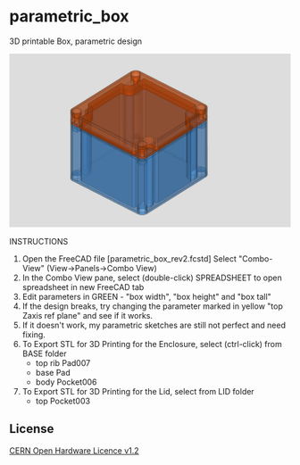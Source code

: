 # parametric_box
3D printable Box, parametric design

![Box](https://github.com/wyolum/parametric_box/blob/master/parametric_box_01.png)

INSTRUCTIONS
1. Open the FreeCAD file [parametric_box_rev2.fcstd]
   Select "Combo-View" (View->Panels->Combo View)
2. In the Combo View pane, select (double-click) SPREADSHEET to open spreadsheet in new FreeCAD tab
3. Edit parameters in GREEN - "box width", "box height" and "box tall"
4. If the design breaks, try changing the parameter marked in yellow "top Zaxis ref plane" and see if it works.
5. If it doesn't work, my parametric sketches are still not perfect and need fixing.
6. To Export STL for 3D Printing for the Enclosure, select (ctrl-click) from BASE folder
    * top rib Pad007
    * base Pad
    * body Pocket006
7. To Export STL for 3D Printing for the Lid, select from LID folder
    * top Pocket003

License
-------
[CERN Open Hardware Licence v1.2 ]

[CERN Open Hardware Licence v1.2 ]:http://www.ohwr.org/attachments/2388/cern_ohl_v_1_2.txt
